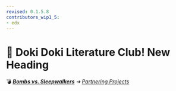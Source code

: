 ```yaml
---
revised: 0.1.5.8
contributors_wip1_5:
- edx
---
```


# 📄 Doki Doki Literature Club! New Heading

💣 ***[Bombs vs. Sleepwalkers](/README.md)** ➔ [Partnering Projects](/partnering_projects/readme.md)*
